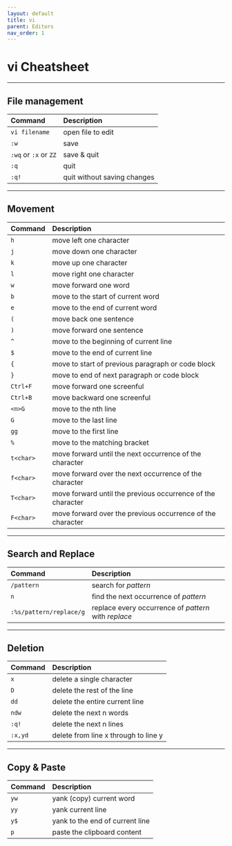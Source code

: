 ```yaml
---
layout: default
title: vi
parent: Editors
nav_order: 1
---
```


# vi Cheatsheet

---

## File management

| Command               | Description                 |
|:----------------------|:----------------------------|
| `vi filename`         | open file to edit           |
| `:w`                  | save                        |
| `:wq` or `:x` or `ZZ` | save & quit                 |
| `:q`                  | quit                        |
| `:q!`                 | quit without saving changes |

---

## Movement

| Command | Description           |
|:--------|:----------------------|
| `h`     | move left one character     |
| `j`     | move down one character    |
| `k`     | move up one character           |
| `l`     | move right one character    |
| `w`     | move forward one word     |
| `b`     | move to the start of current word     |
| `e`     | move to the end of current word     |
| `(`     | move back one sentence     |
| `)`     | move forward one sentence     |
| `^`     | move to the beginning of current line     |
| `$`     | move to the end of current line     |
| `{`     | move to start of previous paragraph or code block     |
| `}`     | move to end of next paragraph or code block     |
| `Ctrl+F`| move forward one screenful     |
| `Ctrl+B`| move backward one screenful     |
| `<n>G`  | move to the nth line     |
| `G`     | move to the last line     |
| `gg`    | move to the first line     |
| `%`     | move to the matching bracket     |
| `t<char>` | move forward until the next occurrence of the character     |
| `f<char>` | move forward over the next occurrence of the character     |
| `T<char>` | move forward until the previous occurrence of the character     |
| `F<char>` | move forward over the previous occurrence of the character     |

---

## Search and Replace

| Command                 | Description                    |
|:------------------------|:-------------------------------|
| `/pattern`              | search for _pattern_                                 |
| `n`                     | find the next occurrence of _pattern_                |
| `:%s/pattern/replace/g` | replace every occurrence of _pattern_ with _replace_ |

---

## Deletion

| Command               | Description                    |
|:----------------------|:-------------------------------|
| `x`                   | delete a single character      |
| `D`                   | delete the rest of the line    |
| `dd`                  | delete the entire current line |
| `ndw`                 | delete the next n words        |
| `:q!`                 | delete the next n lines        |
| `:x,yd`               | delete from line x through to line y |


---

## Copy & Paste

| Command               | Description                     |
|:----------------------|:--------------------------------|
| `yw`                  | yank (copy) current  word       |
| `yy`                  | yank current line               |
| `y$`                  | yank to the end of current line |
| `p`                   | paste the clipboard content     |

